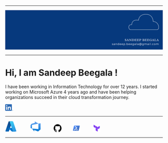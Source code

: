 ----------------

<img src="https://github.com/sbeegala/sbeegala/blob/main/images/linkedin%20banner.png">

----------------

# Hi, I am Sandeep Beegala !

I have been working in Information Technology for over 12 years. I started working on Microsoft Azure 4 years ago and have been helping organizations succeed in their cloud transformation journey.

<!--LinkedIn hyperlink-->

[<img src="https://github.com/sbeegala/sbeegala/blob/main/images/LI-In-Bug.png" width="25">](https://linkedin.com/in/sandeep-beegala)

---------------

<!--image logos-->

<img src="https://github.com/sbeegala/sbeegala/blob/main/images/Azure.svg">&nbsp;&nbsp;&nbsp;&nbsp;&nbsp;&nbsp;&nbsp;&nbsp;&nbsp;&nbsp;&nbsp;<img src="https://github.com/sbeegala/sbeegala/blob/main/images/Azure%20DevOps.svg">&nbsp;&nbsp;&nbsp;&nbsp;&nbsp;&nbsp;&nbsp;&nbsp;&nbsp;&nbsp;<img src="https://github.com/sbeegala/sbeegala/blob/main/images/github.svg" width="25">&nbsp;&nbsp;&nbsp;&nbsp;&nbsp;&nbsp;&nbsp;&nbsp;&nbsp;<img src="https://github.com/sbeegala/sbeegala/blob/main/images/powershell.svg" width="25">&nbsp;&nbsp;&nbsp;&nbsp;&nbsp;&nbsp;&nbsp;&nbsp;&nbsp;&nbsp;<img src="https://github.com/sbeegala/sbeegala/blob/main/images/terraform.svg" width="25">

--------------

